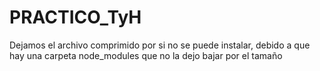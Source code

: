 # PRACTICO_TyH
Dejamos el archivo comprimido por si no se puede instalar, debido a que hay una carpeta node_modules que no la dejo bajar por el tamaño
